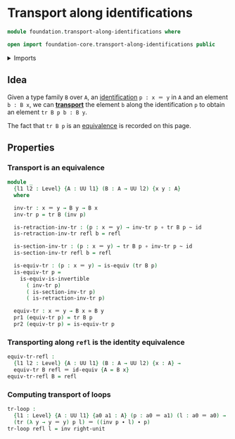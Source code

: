# Transport along identifications

```agda
module foundation.transport-along-identifications where

open import foundation-core.transport-along-identifications public
```

<details><summary>Imports</summary>

```agda
open import foundation.action-on-identifications-functions
open import foundation.dependent-pair-types
open import foundation.universe-levels

open import foundation-core.equivalences
open import foundation-core.function-types
open import foundation-core.homotopies
open import foundation-core.identity-types
```

</details>

## Idea

Given a type family `B` over `A`, an
[identification](foundation-core.identity-types.md) `p : x ＝ y` in `A` and an
element `b : B x`, we can
[**transport**](foundation-core.transport-along-identifications.md) the element
`b` along the identification `p` to obtain an element `tr B p b : B y`.

The fact that `tr B p` is an [equivalence](foundation-core.equivalences.md) is
recorded on this page.

## Properties

### Transport is an equivalence

```agda
module _
  {l1 l2 : Level} {A : UU l1} (B : A → UU l2) {x y : A}
  where

  inv-tr : x ＝ y → B y → B x
  inv-tr p = tr B (inv p)

  is-retraction-inv-tr : (p : x ＝ y) → inv-tr p ∘ tr B p ~ id
  is-retraction-inv-tr refl b = refl

  is-section-inv-tr : (p : x ＝ y) → tr B p ∘ inv-tr p ~ id
  is-section-inv-tr refl b = refl

  is-equiv-tr : (p : x ＝ y) → is-equiv (tr B p)
  is-equiv-tr p =
    is-equiv-is-invertible
      ( inv-tr p)
      ( is-section-inv-tr p)
      ( is-retraction-inv-tr p)

  equiv-tr : x ＝ y → B x ≃ B y
  pr1 (equiv-tr p) = tr B p
  pr2 (equiv-tr p) = is-equiv-tr p
```

### Transporting along `refl` is the identity equivalence

```agda
equiv-tr-refl :
  {l1 l2 : Level} {A : UU l1} (B : A → UU l2) {x : A} →
  equiv-tr B refl ＝ id-equiv {A = B x}
equiv-tr-refl B = refl
```

### Computing transport of loops

```agda
tr-loop :
  {l1 : Level} {A : UU l1} {a0 a1 : A} (p : a0 ＝ a1) (l : a0 ＝ a0) →
  (tr (λ y → y ＝ y) p l) ＝ ((inv p ∙ l) ∙ p)
tr-loop refl l = inv right-unit
```
